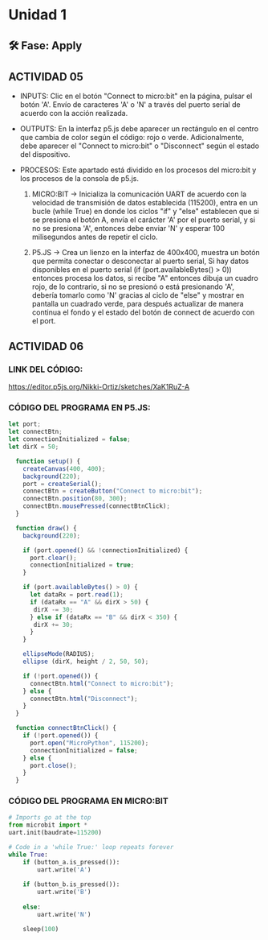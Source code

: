 # Unidad 1

## 🛠 Fase: Apply

## ACTIVIDAD 05  

- INPUTS: Clic en el botón "Connect to micro:bit" en la página, pulsar el botón 'A'. Envío de caracteres 'A' o 'N' a través del puerto serial de acuerdo con la acción realizada.    
- OUTPUTS: En la interfaz p5.js debe aparecer un rectángulo en el centro que cambia de color según el código: rojo o verde. Adicionalmente, debe aparecer el "Connect to micro:bit" o "Disconnect" según el estado del dispositivo.   
- PROCESOS: Este apartado está dividido en los procesos del micro:bit y los procesos de la consola de p5.js.  

    1. MICRO:BIT -> Inicializa la comunicación UART de acuerdo con la velocidad de transmisión de datos establecida (115200), entra en un bucle (while True) en donde los ciclos "if" y "else" establecen que si se presiona el botón A, envía       el carácter 'A' por el puerto serial, y si no se presiona 'A', entonces debe enviar 'N' y esperar 100 milisegundos antes de repetir el ciclo.  
       
    2. P5.JS -> Crea un lienzo en la interfaz de 400x400, muestra un botón que permita conectar o desconectar al puerto serial, Si hay datos disponibles en el puerto serial (if (port.availableBytes() > 0)) entonces procesa los datos, si recibe "A" entonces dibuja un cuadro rojo, de lo contrario, si no se presionó o está presionando 'A', debería tomarlo como 'N' gracias al ciclo de "else" y mostrar en pantalla un cuadrado verde, para después actualizar de manera continua el fondo y el estado del botón de connect de acuerdo con el port.  
 
       
## ACTIVIDAD 06 

### LINK DEL CÓDIGO: 
https://editor.p5js.org/Nikki-Ortiz/sketches/XaK1RuZ-A

### CÓDIGO DEL PROGRAMA EN P5.JS: 

```js
let port;
let connectBtn;
let connectionInitialized = false;
let dirX = 50;

  function setup() {
    createCanvas(400, 400);
    background(220);
    port = createSerial();
    connectBtn = createButton("Connect to micro:bit");
    connectBtn.position(80, 300);
    connectBtn.mousePressed(connectBtnClick);   
  }

  function draw() {
    background(220);

    if (port.opened() && !connectionInitialized) {
      port.clear();
      connectionInitialized = true;
    }

    if (port.availableBytes() > 0) {
      let dataRx = port.read(1);
      if (dataRx == "A" && dirX > 50) { 
       dirX -= 30;
      } else if (dataRx == "B" && dirX < 350) {
       dirX += 30;
      }
    }

    ellipseMode(RADIUS);
    ellipse (dirX, height / 2, 50, 50);

    if (!port.opened()) {
      connectBtn.html("Connect to micro:bit");
    } else {
      connectBtn.html("Disconnect");
    }
  }

  function connectBtnClick() {
    if (!port.opened()) {
      port.open("MicroPython", 115200);
      connectionInitialized = false;
    } else {
      port.close();
    }
  }
```
### CÓDIGO DEL PROGRAMA EN MICRO:BIT  

```py
# Imports go at the top
from microbit import *
uart.init(baudrate=115200)

# Code in a 'while True:' loop repeats forever
while True:
    if (button_a.is_pressed()):
        uart.write('A')
        
    if (button_b.is_pressed()):
        uart.write('B')
        
    else:
        uart.write('N')

    sleep(100)
```



